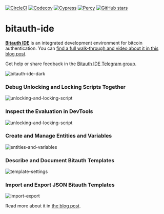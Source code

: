[![CircleCI](https://img.shields.io/circleci/project/github/bitauth/bitauth-ide/master.svg)](https://circleci.com/gh/bitauth/bitauth-ide)
[![Codecov](https://img.shields.io/codecov/c/github/bitauth/bitauth-ide/master.svg)](https://codecov.io/gh/bitauth/bitauth-ide)
[![Cypress](https://img.shields.io/endpoint?url=https://dashboard.cypress.io/badge/simple/nsu3gr/master&style=flat&logo=cypress)](https://dashboard.cypress.io/projects/nsu3gr/runs)
[![Percy](https://percy.io/static/images/percy-badge.svg)](https://percy.io/8bced43b/bitauth-ide)
[![GitHub stars](https://img.shields.io/github/stars/bitauth/bitauth-ide.svg?style=social&logo=github&label=Stars)](https://github.com/bitauth/bitauth-ide)

# bitauth-ide

**[Bitauth IDE](https://bitauth.com/ide)** is an integrated development environment for bitcoin authentication. You can [find a full walk-through and video about it in this blog post](https://blog.bitjson.com/bitauth-ide-write-and-debug-custom-bitcoin-scripts-aad51f6e3f44).

Get help or share feedback in the [Bitauth IDE Telegram group](https://t.me/bitauth_ide).

![bitauth-ide-dark](https://user-images.githubusercontent.com/904007/53257400-021e9b80-3698-11e9-86ca-c87f3b8f0bf1.png)

### Debug Unlocking and Locking Scripts Together

![unlocking-and-locking-script](https://user-images.githubusercontent.com/904007/53257569-7eb17a00-3698-11e9-8fc8-3f55942d0325.png)

### Inspect the Evaluation in DevTools

![unlocking-and-locking-script](https://user-images.githubusercontent.com/904007/53257628-a7d20a80-3698-11e9-851a-ae17bd675de4.png)

### Create and Manage Entities and Variables

![entities-and-variables](https://user-images.githubusercontent.com/904007/53257756-eb2c7900-3698-11e9-836c-e84fa753ae4b.png)

### Describe and Document Bitauth Templates

![template-settings](https://user-images.githubusercontent.com/904007/53258105-ca185800-3699-11e9-9fe3-09ef0a937e1c.png)

### Import and Export JSON Bitauth Templates

![import-export](https://user-images.githubusercontent.com/904007/53257997-858cbc80-3699-11e9-9361-1db9a57d12e9.png)

Read more about it in [the blog post](https://blog.bitjson.com/bitauth-ide-write-and-debug-custom-bitcoin-scripts-aad51f6e3f44).

